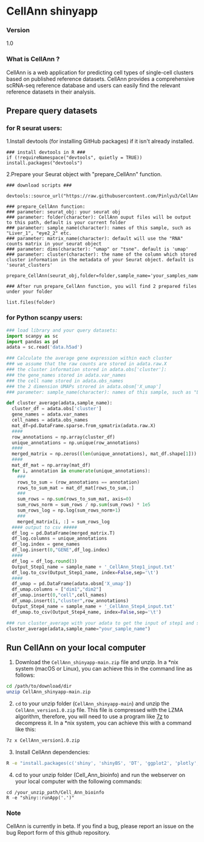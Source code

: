 # CellAnn shinyapp

### Version 
1.0

### What is CellAnn ?

CellAnn is a web application for predicting cell types of single-cell clusters based on published reference datasets. CellAnn provides a comprehensive scRNA-seq reference database and users can easily find the relevant reference datasets in their analysis.


## Prepare query datasets 
### for R seurat users:
1.Install devtools (for installing GitHub packages) if it isn't already installed.
```{r}
### install devtools in R ###
if (!requireNamespace("devtools", quietly = TRUE)) install.packages("devtools")
```
2.Prepare your Seurat object with "prepare_CellAnn" function.

```{r}
### download scripts ###

devtools::source_url("https://raw.githubusercontent.com/Pinlyu3/CellAnn/main/prepare_CellAnn.R")

### prepare_CellAnn function:
### parameter: seurat_obj: your seurat obj
### parameter: folder(character): CellAnn ouput files will be output to this path, default is your current folder
### parameter: sample_name(character): names of this sample, such as "Liver_1", "eye2_2" etc.
### parameter: matrix_name(character): default will use the "RNA" counts matrix in your seurat object
### parameter: dims(character): "umap" or "tsne". default is 'umap'
### parameter: cluster(character): the name of the column which stored cluster information in the metadata of your Seurat object. default is 'seurat_clusters'

prepare_CellAnn(seurat_obj,folder=folder,sample_name='your_samples_name',matrix_name='RNA',dims='umap',cluster='seurat_clusters')

### After run prepare_CellAnn function, you will find 2 prepared files under your folder 

list.files(folder)
```

### for Python scanpy users:
```python
### load library and your query datasets: 
import scanpy as sc
import pandas as pd
adata = sc.read('data.h5ad')

### Calculate the average gene expression within each cluster
### we assume that the raw counts are stored in adata.raw.X
### the cluster information stored in adata.obs['cluster']: 
### the gene_names stored in adata.var_names
### the cell name stored in adata.obs_names
### the 2 dimension UMAPs strored in adata.obsm['X_umap']
### parameter: sample_name(character): names of this sample, such as "Liver_1"

def cluster_average(adata,sample_name):
  cluster_df = adata.obs['cluster']
  gene_names = adata.var_names
  cell_names = adata.obs_names
  mat_df=pd.DataFrame.sparse.from_spmatrix(adata.raw.X)
  ####
  row_annotations = np.array(cluster_df)
  unique_annotations = np.unique(row_annotations)
  ####
  merged_matrix = np.zeros((len(unique_annotations), mat_df.shape[1]))
  ####
  mat_df_mat = np.array(mat_df)
  for i, annotation in enumerate(unique_annotations):
    ###
    rows_to_sum = (row_annotations == annotation)
    rows_to_sum_mat = mat_df_mat[rows_to_sum,:]
    ###
    sum_rows = np.sum(rows_to_sum_mat, axis=0)
    sum_rows_norm = sum_rows / np.sum(sum_rows) * 1e5
    sum_rows_log = np.log(sum_rows_norm+1)
    ###
    merged_matrix[i, :] = sum_rows_log
  #### output to csv #####
  df_log = pd.DataFrame(merged_matrix.T)
  df_log.columns = unique_annotations
  df_log.index = gene_names
  df_log.insert(0,"GENE",df_log.index)
  ####
  df_log = df_log.round(3)
  Output_Step1_name = sample_name + '_CellAnn_Step1_input.txt'
  df_log.to_csv(Output_Step1_name, index=False,sep='\t')
  ####
  df_umap = pd.DataFrame(adata.obsm['X_umap'])
  df_umap.columns = ["dim1","dim2"]
  df_umap.insert(0,"cell",cell_names)
  df_umap.insert(1,"cluster",row_annotations)
  Output_Step4_name = sample_name + '_CellAnn_Step4_input.txt'
  df_umap.to_csv(Output_Step4_name, index=False,sep='\t')

### run cluster_average with your adata to get the input of step1 and step4:
cluster_average(adata,sample_name="your_sample_name")

```
## Run CellAnn on your local computer

1. Download the `CellAnn_shinyapp-main.zip` file and unzip. In a *nix system (macOS or Linux), you can achieve this in the command line as follows:

```bash
cd /path/to/download/dir
unzip CellAnn_shinyapp-main.zip
```

2. `cd` to your unzip folder (`CellAnn_shinyapp-main`) and unzip the `CellAnn_version1.0.zip` file. This file is compressed with the LZMA algorithm, therefore, you will need to use a program like [7z](https://www.7-zip.org/download.html) to decompress it. In a *nix system, you can achieve this with a command like this:

```bash
7z x CellAnn_version1.0.zip
```

3. Install CellAnn dependencies:

```bash
R -e "install.packages(c('shiny', 'shinyBS', 'DT', 'ggplot2', 'plotly', 'shinyjs', 'data.table', 'tibble', 'stringr', 'shinyFeedback', 'tibble', 'limma', 'pcaPP', 'shinyWidgets', 'bslib', 'shinybusy', 'markdown', 'BiocManager')); BiocManager::install('limma')"
```

4. cd to your unzip folder (Cell_Ann_bioinfo) and run the webserver on your local computer with the following commands:

```shell
cd /your_unzip_path/Cell_Ann_bioinfo
R -e "shiny::runApp('.')"
```

### Note 
CellAnn is currently in beta. If you find a bug, please report an issue on the bug Report form of this github repository.

